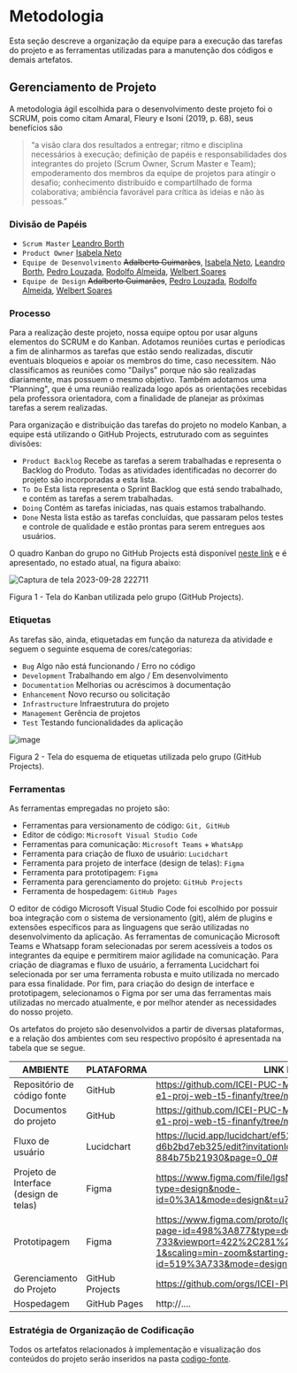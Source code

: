 
# Metodologia

Esta seção descreve a organização da equipe para a execução das tarefas do projeto e as ferramentas utilizadas para a manutenção dos códigos e demais artefatos.

## Gerenciamento de Projeto

A metodologia ágil escolhida para o desenvolvimento deste projeto foi o SCRUM, pois como citam Amaral, Fleury e Isoni (2019, p. 68), seus benefícios são

> “a visão clara dos resultados a entregar; ritmo e disciplina necessários à execução; definição de papéis e responsabilidades dos integrantes do projeto (Scrum Owner, Scrum Master e Team); empoderamento dos membros da equipe de projetos para atingir o desafio; conhecimento distribuído e compartilhado de forma colaborativa; ambiência favorável para crítica às ideias e não às pessoas.”

### Divisão de Papéis

- `Scrum Master` [Leandro Borth](https://github.com/leandroborth)
- `Product Owner` [Isabela Neto](https://github.com/isabelaCalcavara)
- `Equipe de Desenvolvimento` ~~Adalberto Guimarães~~, [Isabela Neto](https://github.com/isabelaCalcavara), [Leandro Borth](https://github.com/leandroborth), [Pedro Louzada](https://github.com/PedroLouzadas), [Rodolfo Almeida](https://github.com/RodollfoAlmeida), [Welbert Soares](https://github.com/Welbert-Soares)
- `Equipe de Design` ~~Adalberto Guimarães~~, [Pedro Louzada](https://github.com/PedroLouzadas), [Rodolfo Almeida](https://github.com/RodollfoAlmeida), [Welbert Soares](https://github.com/Welbert-Soares)

### Processo

Para a realização deste projeto, nossa equipe optou por usar alguns elementos do SCRUM e do Kanban.
Adotamos reuniões curtas e períodicas a fim de alinharmos as tarefas que estão sendo realizadas, discutir eventuais bloqueios e apoiar os membros do time, caso necessitem. Não classificamos as reuniões como "Dailys" porque não são realizadas diariamente, mas possuem o mesmo objetivo. Também adotamos uma "Planning", que é uma reunião realizada logo após as orientações recebidas pela professora orientadora, com a finalidade de planejar as próximas tarefas a serem realizadas.

Para organização e distribuição das tarefas do projeto no modelo Kanban, a equipe está utilizando o GitHub Projects, estruturado com as seguintes divisões:

- `Product Backlog` Recebe as tarefas a serem trabalhadas e representa o Backlog do Produto. Todas as atividades identificadas no decorrer do projeto são incorporadas a esta lista.
- `To Do` Esta lista representa o Sprint Backlog que está sendo trabalhado, e contém as tarefas a serem trabalhadas.
- `Doing` Contém as tarefas iniciadas, nas quais estamos trabalhando.
- `Done` Nesta lista estão as tarefas concluídas, que passaram pelos testes e controle de qualidade e estão prontas para serem entregues aos usuários.

O quadro Kanban do grupo no GitHub Projects está disponível [neste link](https://github.com/orgs/ICEI-PUC-Minas-PMV-ADS/projects/595/views/1) e é apresentado, no estado atual, na figura abaixo:

![Captura de tela 2023-09-28 222711](https://github.com/ICEI-PUC-Minas-PMV-ADS/pmv-ads-2023-2-e1-proj-web-t5-finanfy/assets/116202867/31df53da-421f-4042-924d-eb9914d37433)

Figura 1 - Tela do Kanban utilizada pelo grupo (GitHub Projects).

### Etiquetas

As tarefas são, ainda, etiquetadas em função da natureza da atividade e seguem o seguinte esquema de cores/categorias:

- `Bug` Algo não está funcionando / Erro no código
- `Development` Trabalhando em algo / Em desenvolvimento
- `Documentation` Melhorias ou acréscimos à documentação
- `Enhancement` Novo recurso ou solicitação
- `Infrastructure` Infraestrutura do projeto
- `Management` Gerência de projetos
- `Test` Testando funcionalidades da aplicação

![image](https://github.com/ICEI-PUC-Minas-PMV-ADS/pmv-ads-2023-2-e1-proj-web-t5-finanfy/assets/116202867/ef72505c-7465-4b03-8489-97ee1c70d51a)

Figura 2 - Tela do esquema de etiquetas utilizada pelo grupo (GitHub Projects).

### Ferramentas

As ferramentas empregadas no projeto são:

- Ferramentas para versionamento de código: `Git, GitHub`
- Editor de código: `Microsoft Visual Studio Code`
- Ferramentas para comunicação: `Microsoft Teams` + `WhatsApp`
- Ferramenta para criação de fluxo de usuário: `Lucidchart`
- Ferramenta para projeto de interface (design de telas): `Figma`
- Ferramenta para prototipagem: `Figma`
- Ferramenta para gerenciamento do projeto: `GitHub Projects`
- Ferramenta de hospedagem: `GitHub Pages`

O editor de código Microsoft Visual Studio Code foi escolhido por possuir boa integração com o sistema de versionamento (git), além de plugins e extensões específicos para as linguagens que serão utilizadas no desenvolvimento da aplicação.
As ferramentas de comunicação Microsoft Teams e Whatsapp foram selecionadas por serem acessíveis a todos os integrantes da equipe e permitirem maior agilidade na comunicação.
Para criação de diagramas e fluxo de usuário, a ferramenta Lucidchart foi selecionada por ser uma ferramenta robusta e muito utilizada no mercado para essa finalidade.
Por fim, para criação do design de interface e prototipagem, selecionamos o Figma por ser uma das ferramentas mais utilizadas no mercado atualmente, e por melhor atender as necessidades do nosso projeto.

Os artefatos do projeto são desenvolvidos a partir de diversas plataformas, e a relação dos ambientes com seu respectivo propósito é apresentada na tabela que se segue.

| AMBIENTE                               | PLATAFORMA                         | LINK DE ACESSO                         |
|----------------------------------------|------------------------------------|----------------------------------------|
| Repositório de código fonte            | GitHub                             | https://github.com/ICEI-PUC-Minas-PMV-ADS/pmv-ads-2023-2-e1-proj-web-t5-finanfy/tree/main/codigo-fonte |
| Documentos do projeto                  | GitHub                             | https://github.com/ICEI-PUC-Minas-PMV-ADS/pmv-ads-2023-2-e1-proj-web-t5-finanfy/tree/main/documentos |
| Fluxo de usuário                       | Lucidchart                         | https://lucid.app/lucidchart/ef52eb77-5665-45a9-aca9-d6b2bd7eb325/edit?invitationId=inv_1edcfc31-fc3d-4896-bb2e-884b75b21930&page=0_0# |
| Projeto de Interface (design de telas) | Figma                              | https://www.figma.com/file/lgsNQ9gKcEb7RMU52G9YcX/Finanfy?type=design&node-id=0%3A1&mode=design&t=u7M9xsrm0DOovIIg-1 |
| Prototipagem                           | Figma                              | https://www.figma.com/proto/lgsNQ9gKcEb7RMU52G9YcX/Finanfy?page-id=498%3A877&type=design&node-id=519-733&viewport=422%2C281%2C0.2&t=FkkSr8RXuNm5JSAU-1&scaling=min-zoom&starting-point-node-id=519%3A733&mode=design |
| Gerenciamento do Projeto               | GitHub Projects                    | https://github.com/orgs/ICEI-PUC-Minas-PMV-ADS/projects/595 |
| Hospedagem                             | GitHub Pages                       | http://....                            |

### Estratégia de Organização de Codificação 

Todos os artefatos relacionados à implementação e visualização dos conteúdos do projeto serão inseridos na pasta [codigo-fonte](https://github.com/ICEI-PUC-Minas-PMV-ADS/pmv-ads-2023-2-e1-proj-web-t5-finanfy/tree/main/codigo-fonte).
